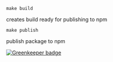 ```
make build
```

creates build ready for publishing to npm

```
make publish
```

publish package to npm 


[![Greenkeeper badge](https://badges.greenkeeper.io/cerico/hello-cards.svg)](https://greenkeeper.io/)